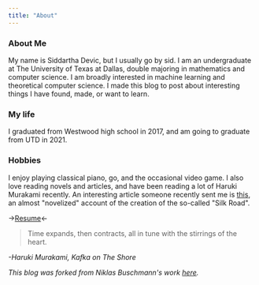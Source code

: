 ```yaml
---
title: "About"
---
```


### About Me

My name is Siddartha Devic, but I usually go by sid. I am an undergraduate at The University of Texas at Dallas, double majoring in mathematics and computer science. I am broadly interested in machine learning and theoretical computer science. I made this blog to post about interesting things I have found, made, or want to learn. 


### My life

I graduated from Westwood high school in 2017, and am going to graduate from UTD in 2021. 


### Hobbies
I enjoy playing classical piano, go, and the occasional video game. I also love reading novels and articles, and have been reading a lot of Haruki Murakami recently. An interesting article someone recently sent me is [this](https://www.wired.com/2015/04/silk-road-1/), an almost "novelized" account of the creation of the so-called "Silk Road".


->[Resume](/assets/Resume.pdf)<-

> Time expands, then contracts, all in tune with the stirrings of the heart.
  
_-Haruki Murakami, Kafka on The Shore_
  
  
  
  
_This blog was forked from Niklas Buschmann's work [here](https://github.com/niklasbuschmann/contrast)._
